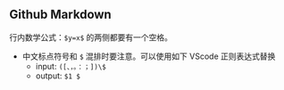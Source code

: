 


## Github Markdown

行内数学公式：`$y=x$` 的两侧都要有一个空格。
- 中文标点符号和 `$` 混排时要注意。可以使用如下 VScode 正则表达式替换
  - input: `([、，。：；])\$`
  - output: `$1 $`